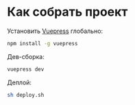 # Как собрать проект
Установить [Vuepress](https://vuepress.vuejs.org/) глобально:

```bash
npm install -g vuepress
```

Дев-сборка:

```bash
vuepress dev
```

Деплой:

```bash
sh deploy.sh
```

